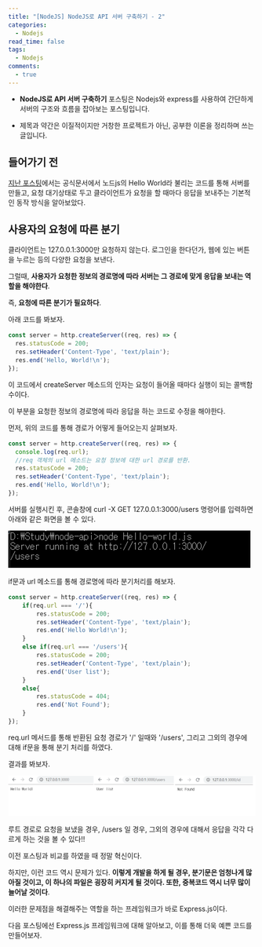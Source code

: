 ```yaml
---
title: "[NodeJS] NodeJS로 API 서버 구축하기 - 2"
categories:
  - Nodejs
read_time: false
tags:
  - Nodejs
comments:
  - true
---
```


* __NodeJS로 API 서버 구축하기__ 포스팅은 Nodejs와 express를 사용하여 간단하게 서버의 구조와 흐름을 잡아보는 포스팅입니다.

* 제목과 약간은 이질적이지만 거창한 프로젝트가 아닌, 공부한 이론을 정리하며 쓰는 글입니다.

## 들어가기 전

[지난 포스팅](https://sangwoo0727.github.io/nodejs/Nodejs-1_Nodeapi/)에서는 공식문서에서 노드js의 Hello World라 불리는 코드를 통해 서버를 만들고, 요청 대기상태로 두고 클라이언트가 요청을 할 때마다 응답을 보내주는 기본적인 동작 방식을 알아보았다.

## 사용자의 요청에 따른 분기

클라이언트는 127.0.0.1:3000만 요청하지 않는다. 로그인을 한다던가, 웹에 있는 버튼을 누르는 등의 다양한 요청을 보낸다.

그럴때, __사용자가 요청한 정보의 경로명에 따라 서버는 그 경로에 맞게 응답을 보내는 역할을 해야한다__.

즉, __요청에 따른 분기가 필요하다__.

아래 코드를 봐보자.

```javascript
const server = http.createServer((req, res) => {
  res.statusCode = 200;
  res.setHeader('Content-Type', 'text/plain');
  res.end('Hello, World!\n');
});
```

이 코드에서 createServer 메소드의 인자는 요청이 들어올 때마다 실행이 되는 콜백함수이다.

이 부분을 요청한 정보의 경로명에 따라 응답을 하는 코드로 수정을 해야한다. 

먼저, 위의 코드를 통해 경로가 어떻게 들어오는지 살펴보자.

```javascript
const server = http.createServer((req, res) => {
  console.log(req.url);
  //req 객체의 url 메소드는 요청 정보에 대한 url 경로를 반환.  
  res.statusCode = 200;
  res.setHeader('Content-Type', 'text/plain');
  res.end('Hello, World!\n');
});
```

서버를 실행시킨 후, 콘솔창에 curl -X GET 127.0.0.1:3000/users 명령어를 입력하면 아래와 같은 화면을 볼 수 있다.

![](/assets/img/Nodejs/20191217_4.png)

if문과 url 메소드를 통해 경로명에 따라 분기처리를 해보자.

```javascript
const server = http.createServer((req, res) => { 
    if(req.url === '/'){
        res.statusCode = 200; 
        res.setHeader('Content-Type', 'text/plain'); 
        res.end('Hello World!\n');
    }
    else if(req.url === '/users'){
        res.statusCode = 200;
        res.setHeader('Content-Type', 'text/plain');
        res.end('User list');
    }
    else{
        res.statusCode = 404;
        res.end('Not Found');
    }
});
```

req.url 메서드를 통해 반환된 요청 경로가 '/' 일때와 '/users', 그리고 그외의 경우에 대해 if문을 통해 분기 처리를 하였다.

결과를 봐보자.

![](/assets/img/Nodejs/20191217_5.png)

루트 경로로 요청을 보냈을 경우, /users 일 경우, 그외의 경우에 대해서 응답을 각각 다르게 하는 것을 볼 수 있다!!

이전 포스팅과 비교를 하였을 때 정말 혁신이다.

하지만, 이런 코드 역시 문제가 있다. __이렇게 개발을 하게 될 경우, 분기문은 엄청나게 많아질 것이고, 이 하나의 파일은 굉장히 커지게 될 것이다. 또한, 중복코드 역시 너무 많이 늘어날 것이다__.

이러한 문제점을 해결해주는 역할을 하는 프레임워크가 바로 Express.js이다.

다음 포스팅에선 Express.js 프레임워크에 대해 알아보고, 이를 통해 더욱 예쁜 코드를 만들어보자.







